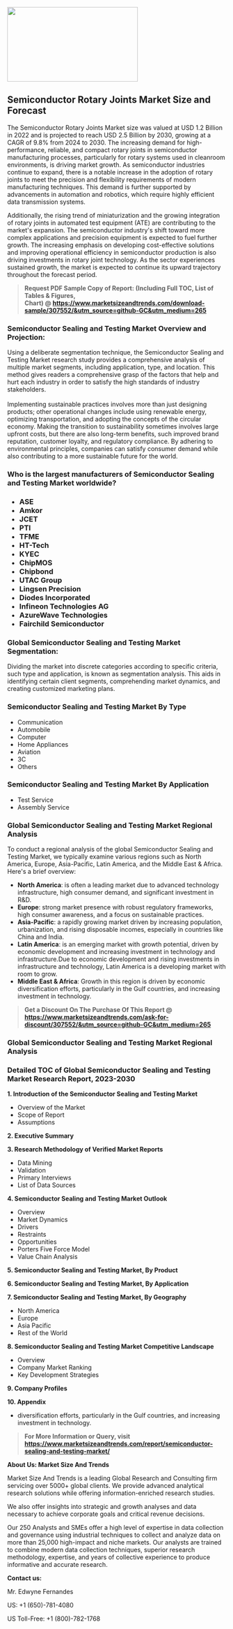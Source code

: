 <p><img class="alignnone size-medium wp-image-20088" src="https://ffe5etoiles.com/wp-content/uploads/2024/12/MST1-300x171.png" alt="" width="300" height="171" /></p><h2>Semiconductor Rotary Joints Market Size and Forecast</h2><p>The Semiconductor Rotary Joints Market size was valued at USD 1.2 Billion in 2022 and is projected to reach USD 2.5 Billion by 2030, growing at a CAGR of 9.8% from 2024 to 2030. The increasing demand for high-performance, reliable, and compact rotary joints in semiconductor manufacturing processes, particularly for rotary systems used in cleanroom environments, is driving market growth. As semiconductor industries continue to expand, there is a notable increase in the adoption of rotary joints to meet the precision and flexibility requirements of modern manufacturing techniques. This demand is further supported by advancements in automation and robotics, which require highly efficient data transmission systems.</p><p>Additionally, the rising trend of miniaturization and the growing integration of rotary joints in automated test equipment (ATE) are contributing to the market's expansion. The semiconductor industry's shift toward more complex applications and precision equipment is expected to fuel further growth. The increasing emphasis on developing cost-effective solutions and improving operational efficiency in semiconductor production is also driving investments in rotary joint technology. As the sector experiences sustained growth, the market is expected to continue its upward trajectory throughout the forecast period.</p></p><blockquote id="" class=""><strong>Request PDF Sample Copy of Report: (Including Full TOC, List of Tables &amp; Figures, Chart)&nbsp;@&nbsp;<strong><a href="https://www.marketsizeandtrends.com/download-sample/307552/&utm_source=github-GC&utm_medium=265" target="_blank">https://www.marketsizeandtrends.com/download-sample/307552/&utm_source=github-GC&utm_medium=265</a></strong></strong></blockquote><h3 id="" class="">Semiconductor Sealing and Testing Market&nbsp;Overview and Projection:</h3><p id="" class="">Using a deliberate segmentation technique, the Semiconductor Sealing and Testing Market research study provides a comprehensive analysis of multiple market segments, including application, type, and location. This method gives readers a comprehensive grasp of the factors that help and hurt each industry in order to satisfy the high standards of industry stakeholders. <br /> <br />Implementing sustainable practices involves more than just designing products; other operational changes include using renewable energy, optimizing transportation, and adopting the concepts of the circular economy. Making the transition to sustainability sometimes involves large upfront costs, but there are also long-term benefits, such improved brand reputation, customer loyalty, and regulatory compliance. By adhering to environmental principles, companies can satisfy consumer demand while also contributing to a more sustainable future for the world.</p><h3 id="" class="">Who is the largest manufacturers of&nbsp;Semiconductor Sealing and Testing Market worldwide?</h3><h3 class=""><p><ul><li>ASE </li><li> Amkor </li><li> JCET </li><li> PTI </li><li> TFME </li><li> HT-Tech </li><li> KYEC </li><li> ChipMOS </li><li> Chipbond </li><li> UTAC Group </li><li> Lingsen Precision </li><li> Diodes Incorporated </li><li> Infineon Technologies AG </li><li> AzureWave Technologies </li><li> Fairchild Semiconductor</li></ul></p></h3><h3 id="" class="">Global&nbsp;Semiconductor Sealing and Testing Market Segmentation:</h3><p id="" class="">Dividing the market into discrete categories according to specific criteria, such type and application, is known as segmentation analysis. This aids in identifying certain client segments, comprehending market dynamics, and creating customized marketing plans.</p><h3 id="" class="">Semiconductor Sealing and Testing Market&nbsp;By Type</h3><p><p><ul><li>Communication</li><li> Automobile</li><li> Computer</li><li> Home Appliances</li><li> Aviation</li><li> 3C</li><li> Others</p></li></ul></p></p><h3 id="" class="">Semiconductor Sealing and Testing Market&nbsp;By Application</h3><p class=""><p><ul><li>Test Service</li><li> Assembly Service</li></ul></p></p><h3 id="" class="">Global Semiconductor Sealing and Testing Market Regional Analysis</h3><p id="" class="">To conduct a regional analysis of the global Semiconductor Sealing and Testing Market, we typically examine various regions such as North America, Europe, Asia-Pacific, Latin America, and the Middle East &amp; Africa. Here's a brief overview:</p><ul><li><strong>North America</strong>: is often a leading market due to advanced technology infrastructure, high consumer demand, and significant investment in R&amp;D.</li><li><strong>Europe</strong>: strong market presence with robust regulatory frameworks, high consumer awareness, and a focus on sustainable practices.</li><li><strong>Asia-Pacific</strong>: a rapidly growing market driven by increasing population, urbanization, and rising disposable incomes, especially in countries like China and India.</li><li><strong>Latin America</strong>: is an emerging market with growth potential, driven by economic development and increasing investment in technology and infrastructure.Due to economic development and rising investments in infrastructure and technology, Latin America is a developing market with room to grow.</li><li><strong>Middle East &amp; Africa</strong>: Growth in this region is driven by economic diversification efforts, particularly in the Gulf countries, and increasing investment in technology.</li></ul><blockquote id="" class=""><strong>Get a Discount On The Purchase Of This Report @ <strong><a href="https://www.marketsizeandtrends.com/ask-for-discount/307552/&utm_source=github-GC&utm_medium=265" target="_blank">https://www.marketsizeandtrends.com/ask-for-discount/307552/&utm_source=github-GC&utm_medium=265</a></strong></strong></blockquote><h3 id="" class="">Global Semiconductor Sealing and Testing Market Regional Analysis</h3><h3 id="" class="">Detailed TOC of Global Semiconductor Sealing and Testing Market Research Report, 2023-2030</h3><p id="" class=""><strong>1. Introduction of the Semiconductor Sealing and Testing Market</strong></p><ul><li>Overview of the Market</li><li>Scope of Report</li><li>Assumptions</li></ul><p id="" class=""><strong>2. Executive Summary</strong></p><p id="" class=""><strong>3. Research Methodology of Verified Market Reports</strong></p><ul><li>Data Mining</li><li>Validation</li><li>Primary Interviews</li><li>List of Data Sources</li></ul><p id="" class=""><strong>4. Semiconductor Sealing and Testing Market Outlook</strong></p><ul><li>Overview</li><li>Market Dynamics</li><li>Drivers</li><li>Restraints</li><li>Opportunities</li><li>Porters Five Force Model</li><li>Value Chain Analysis</li></ul><p id="" class=""><strong>5. Semiconductor Sealing and Testing Market, By Product</strong></p><p id="" class=""><strong>6. Semiconductor Sealing and Testing Market, By Application</strong></p><p id="" class=""><strong>7. Semiconductor Sealing and Testing Market, By Geography</strong></p><ul><li>North America</li><li>Europe</li><li>Asia Pacific</li><li>Rest of the World</li></ul><p id="" class=""><strong>8. Semiconductor Sealing and Testing Market Competitive Landscape</strong></p><ul><li>Overview</li><li>Company Market Ranking</li><li>Key Development Strategies</li></ul><p id="" class=""><strong>9. Company Profiles</strong></p><p id="" class=""><strong>10. Appendix</strong></p><ul><li>diversification efforts, particularly in the Gulf countries, and increasing investment in technology.</li></ul><blockquote id="" class=""><strong>For More Information or Query, visit <strong><strong><a href="https://www.marketsizeandtrends.com/report/semiconductor-sealing-and-testing-market/" target="_blank">https://www.marketsizeandtrends.com/report/semiconductor-sealing-and-testing-market/</a></strong></strong></strong></blockquote><p id="" class=""><strong>About Us: Market Size And Trends</strong></p><p id="" class="">Market Size And Trends is a leading Global Research and Consulting firm servicing over 5000+ global clients. We provide advanced analytical research solutions while offering information-enriched research studies.</p><p id="" class="">We also offer insights into strategic and growth analyses and data necessary to achieve corporate goals and critical revenue decisions.</p><p id="" class="">Our 250 Analysts and SMEs offer a high level of expertise in data collection and governance using industrial techniques to collect and analyze data on more than 25,000 high-impact and niche markets. Our analysts are trained to combine modern data collection techniques, superior research methodology, expertise, and years of collective experience to produce informative and accurate research.</p><p id="" class=""><strong>Contact us:</strong></p><p id="" class="">Mr. Edwyne Fernandes</p><p id="" class="">US: +1 (650)-781-4080</p><p id="" class="">US Toll-Free: +1 (800)-782-1768</p>
